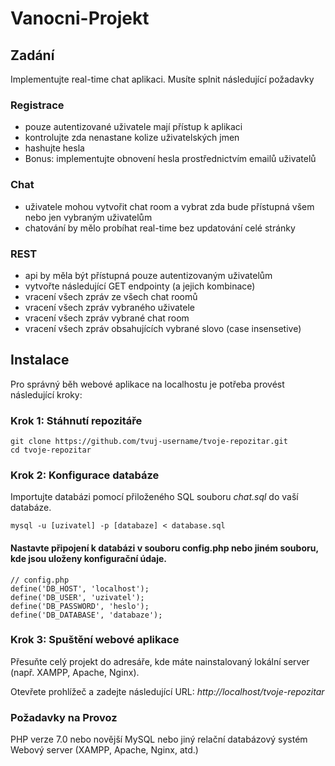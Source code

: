 # Vanocni-Projekt

## Zadání
 Implementujte real-time chat aplikaci. Musíte splnit následující požadavky

### Registrace
- pouze autentizované uživatele mají přístup k aplikaci
- kontrolujte zda nenastane kolize uživatelských jmen
- hashujte hesla
- Bonus: implementujte obnovení hesla prostřednictvím emailů uživatelů 
### Chat
- uživatele mohou vytvořit chat room a vybrat zda bude přístupná všem nebo jen vybraným uživatelům
- chatování by mělo probíhat real-time bez updatování celé stránky
### REST
- api by měla být přístupná pouze autentizovaným uživatelům
- vytvořte následující GET endpointy (a jejich kombinace)
- vracení všech zpráv ze všech chat roomů
- vracení všech zpráv vybraného uživatele
- vracení všech zpráv vybrané chat room
- vracení všech zpráv obsahujících vybrané slovo (case insensetive)

## Instalace
Pro správný běh webové aplikace na localhostu je potřeba provést následující kroky:

### Krok 1: Stáhnutí repozitáře
```
git clone https://github.com/tvuj-username/tvoje-repozitar.git
cd tvoje-repozitar
```

### Krok 2: Konfigurace databáze
Importujte databázi pomocí přiloženého SQL souboru *chat.sql* do vaší databáze.
```
mysql -u [uzivatel] -p [databaze] < database.sql
```

#### Nastavte připojení k databázi v souboru config.php nebo jiném souboru, kde jsou uloženy konfigurační údaje.
```
// config.php
define('DB_HOST', 'localhost');
define('DB_USER', 'uzivatel');
define('DB_PASSWORD', 'heslo');
define('DB_DATABASE', 'databaze');
```

### Krok 3: Spuštění webové aplikace
Přesuňte celý projekt do adresáře, kde máte nainstalovaný lokální server (např. XAMPP, Apache, Nginx).

Otevřete prohlížeč a zadejte následující URL: 
*http://localhost/tvoje-repozitar*

### Požadavky na Provoz
PHP verze 7.0 nebo novější
MySQL nebo jiný relační databázový systém
Webový server (XAMPP, Apache, Nginx, atd.)
